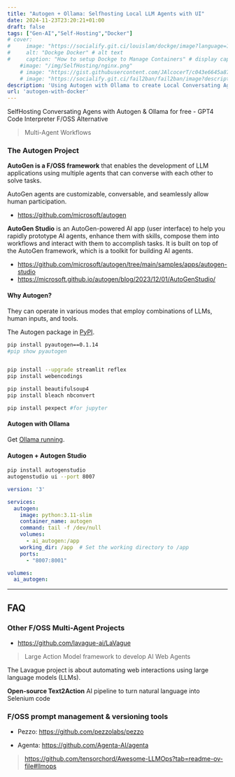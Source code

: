 ```yaml
---
title: "Autogen + Ollama: Selfhosting Local LLM Agents with UI"
date: 2024-11-23T23:20:21+01:00
draft: false
tags: ["Gen-AI","Self-Hosting","Docker"]
# cover:
#     image: "https://socialify.git.ci/louislam/dockge/image?language=1&name=1&theme=Auto" # image path/url 
#     alt: "Dockge Docker" # alt text
#     caption: "How to setup Dockge to Manage Containers" # display caption under cover
    #image: "/img/SelfHosting/nginx.png"
    # image: "https://gist.githubusercontent.com/JAlcocerT/c043e6645a8786f55640e5fbccbaea00/raw/e6b63338bb64395db6076cfef72b14ce90dc9ae2/focalboard.JPG" # image path/url
    # image: "https://socialify.git.ci/fail2ban/fail2ban/image?description=1&language=1&name=1&pattern=Brick%20Wall&stargazers=1&theme=Auto" # image path/url   
description: 'Using Autogen with Ollama to create Local Conversating Agents for free.'
url: 'autogen-with-docker'    
---
```



SelfHosting Conversating Agens with Autogen & Ollama for free - GPT4 Code Interpreter F/OSS Alternative


<!-- https://www.youtube.com/watch?v=7e8qBIZqmh8 
https://www.youtube.com/watch?v=byPbxEH5V8E
-->

> Multi-Agent Workflows

### The Autogen Project

**AutoGen is a F/OSS framework** that enables the development of LLM applications using multiple agents that can converse with each other to solve tasks.

AutoGen agents are customizable, conversable, and seamlessly allow human participation.
<!-- 
* {{< newtab url="https://microsoft.github.io/autogen//" text="The Autogen Site" >}}
* {{< newtab url="https://github.com/microsoft/autogen" text="The  Code at Github" >}}
    * License: {{< newtab url="https://github.com/microsoft/autogen/blob/main/LICENSE" text="MIT" >}} ❤️ -->

* https://github.com/microsoft/autogen

**AutoGen Studio** is an AutoGen-powered AI app (user interface) to help you rapidly prototype AI agents, enhance them with skills, compose them into workflows and interact with them to accomplish tasks. It is built on top of the AutoGen framework, which is a toolkit for building AI agents.

* https://github.com/microsoft/autogen/tree/main/samples/apps/autogen-studio
* https://microsoft.github.io/autogen/blog/2023/12/01/AutoGenStudio/

<!-- <https://fossengineer.com/selfhosting-llms-ollama/> 
https://www.youtube.com/watch?v=HN96PTdiseo  -->

#### Why Autogen?

They can operate in various modes that employ combinations of LLMs, human inputs, and tools.

<!-- The [Autogen Project]() and the code is [Open Source](). -->

The Autogen package in [PyPI](https://pypi.org/project/pyautogen/).


```sh
pip install pyautogen==0.1.14
#pip show pyautogen


pip install --upgrade streamlit reflex
pip install webencodings

pip install beautifulsoup4
pip install bleach nbconvert

pip install pexpect #for jupyter
```

#### Autogen with Ollama

Get [Ollama running](https://fossengineer.com/selfhosting-llms-ollama).


#### Autogen + Autogen Studio

```sh
pip install autogenstudio
autogenstudio ui --port 8007
```

```yml
version: '3'

services:
  autogen:
    image: python:3.11-slim
    container_name: autogen
    command: tail -f /dev/null
    volumes:
      - ai_autogen:/app
    working_dir: /app  # Set the working directory to /app
    ports:
      - "8007:8001"

volumes:
  ai_autogen:
```

---

## FAQ

### Other F/OSS Multi-Agent Projects

* https://github.com/lavague-ai/LaVague

>  Large Action Model framework to develop AI Web Agents 

The Lavague project is about automating web interactions using large language models (LLMs). 

**Open-source Text2Action** AI pipeline to turn natural language into Selenium code

### F/OSS prompt management & versioning tools

- Pezzo: https://github.com/pezzolabs/pezzo

- Agenta: https://github.com/Agenta-AI/agenta

> https://github.com/tensorchord/Awesome-LLMOps?tab=readme-ov-file#llmops